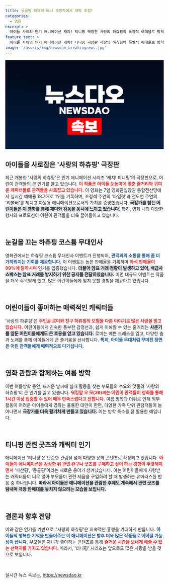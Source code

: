 ```yaml
---
title: 등골핑 화제의 애니 극장가에서 대박 조짐!
categories:
  - 영화
excerpt: >
  아이들 사이의 인기 애니메이션 캐치! 티니핑 극장판 사랑의 하츄핑이 폭발적 예매율로 방학 극장가를 강타했다. 귀여운 캐릭터와 가벼운 스토리가 부각되며 99%의 좌석 판매율을 기록, 부모들의 자녀 관람 욕구를 자극하고 있다!
feature_text: >
  아이들 사이의 인기 애니메이션 캐치! 티니핑 극장판 사랑의 하츄핑이 폭발적 예매율로 방학 극장가를 강타했다. 귀여운 캐릭터와 가벼운 스토리가 부각되며 99%의 좌석 판매율을 기록, 부모들의 자녀 관람 욕구를 자극하고 있다!
image: '/assets/img/newsdao_breakingnews.jpg'
---
```


<p><img src="/assets/img/newsdao_breakingnews.jpg" alt="pcversion 속보" /></p>

<h2 data-ke-size="size26">아이들을 사로잡은 '사랑의 하츄핑' 극장판</h2>

<p data-ke-size="size16">최근 개봉한 '사랑의 하츄핑'은 인기 애니메이션 시리즈 '캐치! 티니핑'의 극장판으로, 어린이 관객들의 큰 인기를 끌고 있습니다. <b><span style="color: #ee2323;">이 작품은 아이들 눈높이에 맞춘 줄거리와 귀여운 캐릭터들로 관객들을 사로잡고 있습니다.</span></b> 이 영화는 7일 영화관입장권 통합전산망에서 실시간 예매율 18.7%로 1위를 기록하며, 조정석 주연의 '파일럿'과 전도연 주연의 '리볼버'를 제치고 아동용 애니메이션으로서의 가치를 증명했습니다. <b><span style="background-color: #21538527;">극장가를 찾는 어린이들은 이 영화를 통해 재미와 감동을 동시에 느끼고 있습니다.</span></b> 특히, 영화 내의 다양한 행사와 프로모션이 어린이 관객들을 더욱 끌어들이고 있습니다.</p>

<p data-ke-size="size16">&nbsp;</p>

<h2 data-ke-size="size26">눈길을 끄는 하츄핑 코스튬 무대인사</h2>

<p data-ke-size="size16">영화관에서는 하츄핑 코스튬 무대인사 이벤트가 진행되어, <b><span style="color: #1a5490;">관객과의 소통을 통해 좀 더 가까워지는 기회를 제공합니다.</span></b> 이 이벤트는 높은 판매율을 기록하며 <b><span style="color: #ee2323;">좌석 판매율이 99%에 달하시며</span></b> 인기를 입증했습니다. <b><span style="background-color: #21538527;">더불어 암표 거래 정황이 발생하고 있어, 배급사 쇼박스는 암표 거래를 방지하기 위한 공지를 전달하였습니다.</span></b> 이런 대규모 이벤트는 작품을 더욱 주목받게 했고, 많은 어린이들에게 잊지 못할 경험을 제공하고 있습니다.</p>

<p data-ke-size="size16">&nbsp;</p>

<h2 data-ke-size="size26">어린이들이 좋아하는 매력적인 캐릭터들</h2>

<p data-ke-size="size16">'사랑의 하츄핑'은 <b><span style="color: #ee2323;">주인공 로미와 친구 하츄핑의 모험을 다룬 이야기로 많은 사랑을 받고 있습니다.</span></b> 어린이들에게 친숙한 풍부한 감정선과, 쉽게 이해할 수 있는 줄거리는 <b><span style="background-color: #21538527;">사춘기를 앞둔 어린이들에게도 큰 호응을 얻고 있습니다.</span></b> 로미는 예쁜 드레스를 입고, 다양한 춤과 노래를 통해 아이들에게 큰 즐거움을 선사합니다. <b><span style="color: #1a5490;">특히, 아이돌 무대처럼 꾸며진 장면은 어린 관객들에게 매력적으로 다가섭니다.</span></b></p>

<p data-ke-size="size16">&nbsp;</p>

<h2 data-ke-size="size26">영화 관람과 함께하는 여름 방학</h2>

<p data-ke-size="size16">이번 여름방학 동안, 뜨거운 날씨에 실내 활동을 찾는 부모들의 수요와 맞물려 '사랑의 하츄핑'이 큰 인기를 끌고 있습니다. <b><span style="color: #ee2323;">워킹맘 오 모(39)씨는 어린이 관객들이 영화를 통해 1시간 이상 집중할 수 있어 매우 만족스럽다고 전합니다.</span></b> 여름 방학과 더위로 인해 외부 활동이 어려운 아이들에게 영화는 훌륭한 대안이 한편, 다양한 가족 단위 관람객들이 늘어나면서 <b><span style="background-color: #21538527;">극장가를 더욱 활기차게 만들고 있습니다.</span></b> 이는 방학 특수를 잘 활용한 예입니다.</p>

<p data-ke-size="size16">&nbsp;</p>

<h2 data-ke-size="size26">티니핑 관련 굿즈와 캐릭터 인기</h2>

<p data-ke-size="size16">애니메이션 '티니핑'은 단순한 관람을 넘어 다양한 문화 콘텐츠로 확장되고 있습니다. <b><span style="color: #ee2323;">아이들이 애니메이션을 감상한 뒤 관련 완구나 굿즈를 구매하고 싶어 하는 경향이 뚜렷해지면서</span></b> '파산핑', '등골핑'이라는 새로운 용어가 생겨났습니다. 이는 어린이들에게 사랑받는 캐릭터들이 너무 많아 부모들이 관련 제품을 구입하려 할 때 발생하는 유머러스한 반응 중 하나입니다. <b><span style="background-color: #21538527;">따라서 아이들은 애니메이션을 관람한 후에도 계속해서 관련 굿즈를 탐내며 극장 판매대를 놓치지 않으려는 모습을 보입니다.</span></b></p>

<p data-ke-size="size16">&nbsp;</p>

<h2 data-ke-size="size26">결론과 향후 전망</h2>

<p data-ke-size="size16">이와 같은 인기를 기반으로, '사랑의 하츄핑'은 지속적인 흥행을 기대하게 만듭니다. <b><span style="color: #1a5490;">아이들의 행복한 기억을 만들어주는 이 애니메이션은 향후 더욱 많은 작품들로 이어질 가능성이 큽니다.</span></b> 부모들은 자녀가 좋아하는 콘텐츠를 통해 <b><span style="color: #ee2323;">즐거운 시간을 보내게 해줄 수 있는 선택지를 가지고 있습니다.</span></b> 따라서, '티니핑' 시리즈는 앞으로도 많은 사랑을 받을 것으로 보입니다.</p>

<p data-ke-size="size16">&nbsp;</p>
실시간 뉴스 속보는, <a href="https://newsdao.kr" rel="dofollow">https://newsdao.kr</a>


